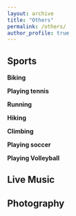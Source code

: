 ```yaml
---
layout: archive
title: "Others"
permalink: /others/
author_profile: true
---
```


## Sports

**Biking**

**Playing tennis**

**Running**

**Hiking**

**Climbing**

**Playing soccer**

**Playing Volleyball**


## Live Music


## Photography
